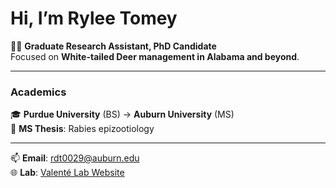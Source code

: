 # Hi, I’m Rylee Tomey  
🔬🦌 **Graduate Research Assistant, PhD Candidate**  
Focused on **White-tailed Deer management in Alabama and beyond**.  

---

### Academics  
🎓 **Purdue University** (BS) → **Auburn University** (MS)  
🦠 **MS Thesis**: Rabies epizootiology  

---

📫 **Email**: [rdt0029@auburn.edu](mailto:rdt0029@auburn.edu)  
🌐 **Lab**: [Valenté Lab Website](https://valentelab.auburn.edu/)  




